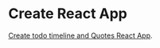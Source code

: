 #  Create React App

 [Create todo timeline and Quotes React App](([https://akhras.netlify.app/)](https://akhras.netlify.app/)).


